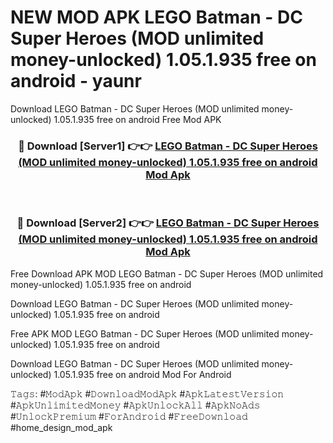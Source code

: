 # NEW MOD APK LEGO Batman - DC Super Heroes (MOD unlimited money-unlocked) 1.05.1.935 free on android - yaunr
Download LEGO Batman - DC Super Heroes (MOD unlimited money-unlocked) 1.05.1.935 free on android Free Mod APK

<div align="center">
<h3>🔴 Download [Server1] 👉👉 <a href="https://apk-comot.site?title=LEGO_Batman_-_DC_Super_Heroes_(MOD_unlimited_money-unlocked)_1.05.1.935_free_on_android">LEGO Batman - DC Super Heroes (MOD unlimited money-unlocked) 1.05.1.935 free on android Mod Apk</a></h3><br>

<h3>🔴 Download [Server2] 👉👉 <a href="https://apk-comot.site?title=LEGO_Batman_-_DC_Super_Heroes_(MOD_unlimited_money-unlocked)_1.05.1.935_free_on_android">LEGO Batman - DC Super Heroes (MOD unlimited money-unlocked) 1.05.1.935 free on android Mod Apk</a></h3>
</div>


Free Download APK MOD LEGO Batman - DC Super Heroes (MOD unlimited money-unlocked) 1.05.1.935 free on android

Download LEGO Batman - DC Super Heroes (MOD unlimited money-unlocked) 1.05.1.935 free on android 

Free APK MOD LEGO Batman - DC Super Heroes (MOD unlimited money-unlocked) 1.05.1.935 free on android 

Download LEGO Batman - DC Super Heroes (MOD unlimited money-unlocked) 1.05.1.935 free on android Mod For Android

𝚃𝚊𝚐𝚜: #𝙼𝚘𝚍𝙰𝚙𝚔 #𝙳𝚘𝚠𝚗𝚕𝚘𝚊𝚍𝙼𝚘𝚍𝙰𝚙𝚔 #𝙰𝚙𝚔𝙻𝚊𝚝𝚎𝚜𝚝𝚅𝚎𝚛𝚜𝚒𝚘𝚗 #𝙰𝚙𝚔𝚄𝚗𝚕𝚒𝚖𝚒𝚝𝚎𝚍𝙼𝚘𝚗𝚎𝚢 #𝙰𝚙𝚔𝚄𝚗𝚕𝚘𝚌𝚔𝙰𝚕𝚕 #𝙰𝚙𝚔𝙽𝚘𝙰𝚍𝚜 #𝚄𝚗𝚕𝚘𝚌𝚔𝙿𝚛𝚎𝚖𝚒𝚞𝚖 #𝙵𝚘𝚛𝙰𝚗𝚍𝚛𝚘𝚒𝚍 #𝙵𝚛𝚎𝚎𝙳𝚘𝚠𝚗𝚕𝚘𝚊𝚍 #home_design_mod_apk